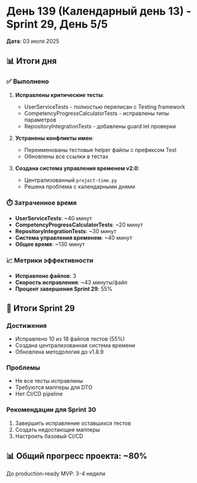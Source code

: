 # День 139 (Календарный день 13) - Sprint 29, День 5/5

**Дата**: 03 июля 2025

## 📊 Итоги дня

### ✅ Выполнено

1. **Исправлены критические тесты**:
   - UserServiceTests - полностью переписан с Testing framework
   - CompetencyProgressCalculatorTests - исправлены типы параметров
   - RepositoryIntegrationTests - добавлены guard let проверки

2. **Устранены конфликты имен**:
   - Переименованы тестовые helper файлы с префиксом Test
   - Обновлены все ссылки в тестах

3. **Создана система управления временем v2.0**:
   - Централизованный `project-time.py`
   - Решена проблема с календарными днями

### ⏱️ Затраченное время

- **UserServiceTests**: ~40 минут
- **CompetencyProgressCalculatorTests**: ~20 минут  
- **RepositoryIntegrationTests**: ~30 минут
- **Система управления временем**: ~40 минут
- **Общее время**: ~130 минут

### 📈 Метрики эффективности

- **Исправлено файлов**: 3
- **Скорость исправления**: ~43 минуты/файл
- **Процент завершения Sprint 29**: 55%

## 🎯 Итоги Sprint 29

### Достижения
- Исправлено 10 из 18 файлов тестов (55%)
- Создана централизованная система времени
- Обновлена методология до v1.8.9

### Проблемы
- Не все тесты исправлены
- Требуются мапперы для DTO
- Нет CI/CD pipeline

### Рекомендации для Sprint 30
1. Завершить исправление оставшихся тестов
2. Создать недостающие мапперы
3. Настроить базовый CI/CD

## 📊 Общий прогресс проекта: ~80%

До production-ready MVP: 3-4 недели 